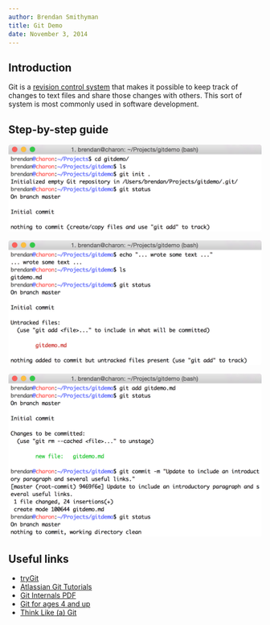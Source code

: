 ```yaml
---
author: Brendan Smithyman
title: Git Demo
date: November 3, 2014
---
```


## Introduction

Git is a [revision control system](http://en.wikipedia.org/wiki/Revision_control) that makes it possible to keep track of changes to text files and share those changes with others. This sort of system is most commonly used in software development.

## Step-by-step guide

![Creating a new repository in an empty directory](images/screenshot01.tiff)

![Creating a new file in the the project directory](images/screenshot02.tiff)

![Adding the new file to version control, showing the staged file, and committing the result](images/screenshot03.tiff)

## Useful links

- [tryGit][]
- [Atlassian Git Tutorials][AtlassianTutor]
- [Git Internals PDF][GitInternals]
- [Git for ages 4 and up][4andUp]
- [Think Like (a) Git][TLaG]


[tryGit]: https://try.github.io
[AtlassianTutor]: https://www.atlassian.com/git/tutorials
[GitInternals]: https://github.com/pluralsight/git-internals-pdf
[4andUp]: https://www.youtube.com/watch?v=1ffBJ4sVUb4
[TLaG]: http://think-like-a-git.net